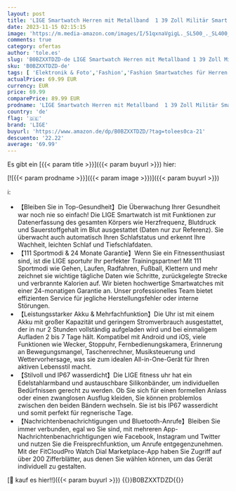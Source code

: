 ```yaml
---
layout: post
title: 'LIGE Smartwatch Herren mit Metallband  1 39 Zoll Militär Smart Watch mit Herzfrequenz  Blutdruck  Schlafüberwachung für Android iOS  100+ Sportmodi Fitnessuhr  IP67 Wasserdicht  Bluetooth Anrufe'
date: 2023-11-15 02:15:15
image: 'https://m.media-amazon.com/images/I/51qxnaVgigL._SL500_._SL400_.jpg'
comments: true
category: ofertas
author: 'tole.es'
slug: 'B0BZXXTDZD-de LIGE Smartwatch Herren mit Metallband 1 39 Zoll Militär...'
sku: 'B0BZXXTDZD-de'
tags: [ 'Elektronik & Foto','Fashion','Fashion Smartwatches für Herren','Herrenmode','Herrenuhren','Smartwatches','Wearables-Technologie','lige','🇩🇪', ]
actualPrice: 69.99 EUR
currency: EUR
price: 69.99
comparePrice: 89.99 EUR
prodname: 'LIGE Smartwatch Herren mit Metallband  1 39 Zoll Militär Smart Watch mit Herzfrequenz  Blutdruck  Schlafüberwachung für Android iOS  100+ Sportmodi Fitnessuhr  IP67 Wasserdicht  Bluetooth Anrufe'
country: 'de'
flag: '🇩🇪'
brand: 'LIGE'
buyurl: 'https://www.amazon.de/dp/B0BZXXTDZD/?tag=tolees0ca-21'
descuento: '22.22'
average: '69.99'
---
```


Es gibt ein [{{< param title >}}]({{< param buyurl >}}) hier:

[![{{< param prodname >}}]({{< param image >}})]({{< param buyurl >}})

ℹ️:

- 【Bleiben Sie in Top-Gesundheit】Die Überwachung Ihrer Gesundheit war noch nie so einfach! Die LIGE Smartwatch ist mit Funktionen zur Datenerfassung des gesamten Körpers wie Herzfrequenz, Blutdruck und Sauerstoffgehalt im Blut ausgestattet (Daten nur zur Referenz). Sie überwacht auch automatisch Ihren Schlafstatus und erkennt Ihre Wachheit, leichten Schlaf und Tiefschlafdaten.
- 【111 Sportmodi & 24 Monate Garantie】Wenn Sie ein Fitnessenthusiast sind, ist die LIGE sportuhr Ihr perfekter Trainingspartner! Mit 111 Sportmodi wie Gehen, Laufen, Radfahren, Fußball, Klettern und mehr zeichnet sie wichtige tägliche Daten wie Schritte, zurückgelegte Strecke und verbrannte Kalorien auf. Wir bieten hochwertige Smartwatches mit einer 24-monatigen Garantie an. Unser professionelles Team bietet effizienten Service für jegliche Herstellungsfehler oder interne Störungen.
- 【Leistungsstarker Akku & Mehrfachfunktion】Die Uhr ist mit einem Akku mit großer Kapazität und geringem Stromverbrauch ausgestattet, der in nur 2 Stunden vollständig aufgeladen wird und bei einmaligem Aufladen 2 bis 7 Tage hält. Kompatibel mit Android und iOS, viele Funktionen wie Wecker, Stoppuhr, Fernbedienungskamera, Erinnerung an Bewegungsmangel, Taschenrechner, Musiksteuerung und Wettervorhersage, was sie zum idealen All-in-One-Gerät für Ihren aktiven Lebensstil macht.
- 【Stilvoll und IP67 wasserdicht】Die LIGE fitness uhr hat ein Edelstahlarmband und austauschbare Silikonbänder, um individuellen Bedürfnissen gerecht zu werden. Ob Sie sich für einen formellen Anlass oder einen zwanglosen Ausflug kleiden, Sie können problemlos zwischen den beiden Bändern wechseln. Sie ist bis IP67 wasserdicht und somit perfekt für regnerische Tage.
- 【Nachrichtenbenachrichtigungen und Bluetooth-Anrufe】Bleiben Sie immer verbunden, egal wo Sie sind, mit mehreren App-Nachrichtenbenachrichtigungen wie Facebook, Instagram und Twitter und nutzen Sie die Freisprechfunktion, um Anrufe entgegenzunehmen. Mit der FitCloudPro Watch Dial Marketplace-App haben Sie Zugriff auf über 200 Zifferblätter, aus denen Sie wählen können, um das Gerät individuell zu gestalten.

[🛒 kauf es hier!!]({{< param buyurl >}})
{{<world>}}B0BZXXTDZD{{</world>}}
